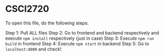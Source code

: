 # CSCI2720
To open this file, do the following steps: 

Step 1: Pull ALL files
Step 2: Go to frontend and backend respectively and execute `npm install` respectively (just in case)
Step 3: Execute `npm run build` in frontend
Step 4: Execute `npm start` in backend
Step 5: Go to `localhost:4000` and check!